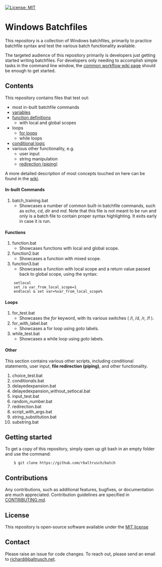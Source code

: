 [![License: MIT](https://img.shields.io/badge/License-MIT-purple.svg)](https://opensource.org/licenses/MIT)

# Windows Batchfiles

This repository is a collection of Windows batchfiles, primarily to practice batchfile syntax and test the various batch functionality available.

The targeted audience of this repository primarily is developers just getting started writing batchfiles. For developers only needing to accomplish simple tasks in the command line window, the [common workflow wiki page](https://github.com/rbaltrusch/batch/wiki/Common-workflow) should be enough to get started.

## Contents

This repository contains files that test out:

- most in-built batchfile commands
- [variables](https://github.com/rbaltrusch/batch/wiki/Variables)
- [function definitions](https://github.com/rbaltrusch/batch/wiki/Functions)
	- with local and global scopes
- loops
	- [for loops](https://github.com/rbaltrusch/batch/wiki/For-loop)
	- while loops
- [conditional logic](https://github.com/rbaltrusch/batch/wiki/Conditionals)
- various other functionality, e.g.
	- user input
	- string manipulation
	- [redirection (piping)](https://github.com/rbaltrusch/batch/wiki/Redirection)

A more detailed description of most concepts touched on here can be found in the [wiki](https://github.com/rbaltrusch/batch/wiki).

#### In-built Commands

1) batch_training.bat
	- Showcases a number of common built-in batchfile commands, such as *echo*, *cd*, *dir* and *md*. Note that this file is not meant to be run and only is a batch file to contain proper syntax highlighting. It exits early in case it is run.

#### Functions
1) function.bat
	- Showcases functions with local and global scope.
1) function2.bat
	- Showcases a function with mixed scope.
1) function3.bat
	- Showcases a function with local scope and a return value passed back to global scope, using the syntax:

```batch
	setlocal
	set /a var_from_local_scope=1
	endlocal & set var=%var_from_local_scope%
```
        
#### Loops
1) for_test.bat
	- Showcases the *for* keyword, with its various switches ( /l, /d, /r, /f ).
1) for_with_label.bat
	- Showcases a for loop using *goto* labels.
1) while_test.bat
	- Showcases a while loop using *goto* labels.
        
#### Other

This section contains various other scripts, including conditional statements, user input, **file redirection (piping)**, and other functionality.

1) choice_test.bat
1) conditionals.bat
1) delayedexpansion.bat
1) delayedexpansion_without_setlocal.bat
1) input_test.bat
1) random_number.bat
1) redirection.bat
1) script_with_args.bat
1) string_substitution.bat
1) substring.bat

## Getting started

To get a copy of this repository, simply open up git bash in an empty folder and use the command:

		$ git clone https://github.com/rbaltrusch/batch

## Contributions

Any contributions, such as additional features, bugfixes, or documentation are much appreciated. Contribution guidelines are specified in [CONTRIBUTING.md](https://github.com/rbaltrusch/batch/blob/master/CONTRIBUTING.md).

## License

This repository is open-source software available under the [MIT license](https://github.com/rbaltrusch/batch/blob/master/LICENSE)

## Contact

Please raise an issue for code changes. To reach out, please send an email to richard@baltrusch.net.
